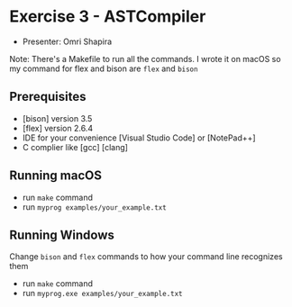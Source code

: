# Exercise 3 - ASTCompiler

* Presenter: Omri Shapira

Note: There's a Makefile to run all the commands.
I wrote it on macOS so my command for flex and bison are `flex` and `bison`

## Prerequisites
* [bison] version 3.5
* [flex] version 2.6.4
* IDE for your convenience [Visual Studio Code] or [NotePad++]
* C complier like [gcc] [clang]
 
## Running macOS

* run `make` command
* run `myprog examples/your_example.txt`

## Running Windows

Change `bison` and `flex` commands to how your command line recognizes them 

* run `make` command
* run `myprog.exe examples/your_example.txt`
